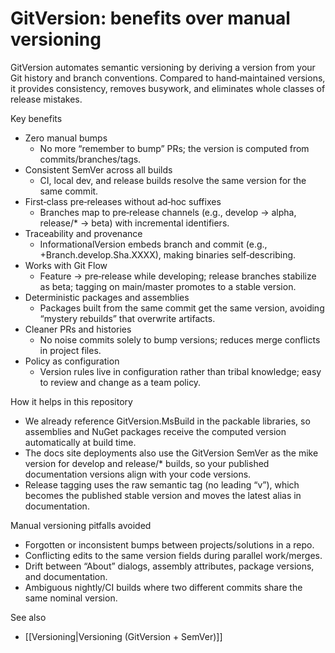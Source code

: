 # GitVersion: benefits over manual versioning

GitVersion automates semantic versioning by deriving a version from your Git history and branch conventions. Compared to hand‑maintained versions, it provides consistency, removes busywork, and eliminates whole classes of release mistakes.

Key benefits
- Zero manual bumps
  - No more “remember to bump” PRs; the version is computed from commits/branches/tags.
- Consistent SemVer across all builds
  - CI, local dev, and release builds resolve the same version for the same commit.
- First‑class pre‑releases without ad‑hoc suffixes
  - Branches map to pre‑release channels (e.g., develop → alpha, release/* → beta) with incremental identifiers.
- Traceability and provenance
  - InformationalVersion embeds branch and commit (e.g., +Branch.develop.Sha.XXXX), making binaries self‑describing.
- Works with Git Flow
  - Feature → pre‑release while developing; release branches stabilize as beta; tagging on main/master promotes to a stable version.
- Deterministic packages and assemblies
  - Packages built from the same commit get the same version, avoiding “mystery rebuilds” that overwrite artifacts.
- Cleaner PRs and histories
  - No noise commits solely to bump versions; reduces merge conflicts in project files.
- Policy as configuration
  - Version rules live in configuration rather than tribal knowledge; easy to review and change as a team policy.

How it helps in this repository
- We already reference GitVersion.MsBuild in the packable libraries, so assemblies and NuGet packages receive the computed version automatically at build time.
- The docs site deployments also use the GitVersion SemVer as the mike version for develop and release/* builds, so your published documentation versions align with your code versions.
- Release tagging uses the raw semantic tag (no leading “v”), which becomes the published stable version and moves the latest alias in documentation.

Manual versioning pitfalls avoided
- Forgotten or inconsistent bumps between projects/solutions in a repo.
- Conflicting edits to the same version fields during parallel work/merges.
- Drift between “About” dialogs, assembly attributes, package versions, and documentation.
- Ambiguous nightly/CI builds where two different commits share the same nominal version.

See also
- [[Versioning|Versioning (GitVersion + SemVer)]]